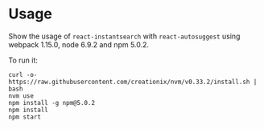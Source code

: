 # Usage 

Show the usage of `react-instantsearch` with `react-autosuggest` using webpack 1.15.0, node 6.9.2 and npm 5.0.2. 

To run it: 

```
curl -o- https://raw.githubusercontent.com/creationix/nvm/v0.33.2/install.sh | bash
nvm use
npm install -g npm@5.0.2
npm install
npm start
```

